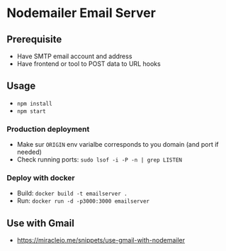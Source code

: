 # Nodemailer Email Server

## Prerequisite

- Have SMTP email account and address
- Have frontend or tool to POST data to URL hooks

## Usage

- `npm install`  
- `npm start`  

### Production deployment

- Make sur `ORIGIN` env varialbe corresponds to you domain (and port if needed)  
- Check running ports: `sudo lsof -i -P -n | grep LISTEN`  

### Deploy with docker

- Build: `docker build -t emailserver .`  
- Run:  `docker run -d -p3000:3000 emailserver`  

## Use with Gmail

- https://miracleio.me/snippets/use-gmail-with-nodemailer
